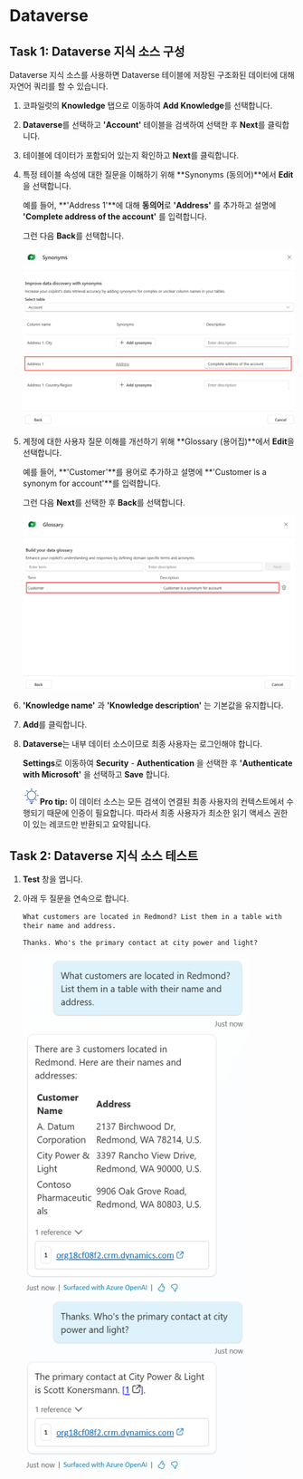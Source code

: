 # Dataverse 

## Task 1: Dataverse 지식 소스 구성

Dataverse 지식 소스를 사용하면 Dataverse 테이블에 저장된 구조화된 데이터에 대해 자연어 쿼리를 할 수 있습니다.

1.  코파일럿의 **Knowledge** 탭으로 이동하여 **Add Knowledge**를 선택합니다.

2.  **Dataverse**를 선택하고 **\'Account\'** 테이블을 검색하여 선택한 후 **Next**를 클릭합니다.

3.  테이블에 데이터가 포함되어 있는지 확인하고 **Next**를 클릭합니다.

4.  특정 테이블 속성에 대한 질문을 이해하기 위해 **Synonyms (동의어)**에서 **Edit**을 선택합니다. 

    예를 들어, **\'Address 1\'**에 대해 **동의어**로 **\'Address\'** 를 추가하고 설명에 **\'Complete address of the account\'** 를 입력합니다. 

    그런 다음 **Back**를 선택합니다.

    <img src="./images/image12.png">

5.  계정에 대한 사용자 질문 이해를 개선하기 위해 **Glossary (용어집)**에서 **Edit**을 선택합니다. 

    예를 들어, **\'Customer\'**를 용어로 추가하고 설명에 **\'Customer is a synonym for account\'**를 입력합니다. 

    그런 다음 **Next**를 선택한 후 **Back**를 선택합니다.

    <img src="./images/image13.png">

6.  **\'Knowledge name\'** 과 **\'Knowledge description\'** 는 기본값을 유지합니다.

7.  **Add**를  클릭합니다.

8.  **Dataverse**는 내부 데이터 소스이므로 최종 사용자는 로그인해야 합니다. 

    **Settings**로 이동하여 **Security** - **Authentication** 을 선택한 후 **\'Authenticate with Microsoft\'** 을 선택하고 **Save** 합니다.

    <img src="./images/image4.svg" width="30">**Pro tip:** 이 데이터 소스는 모든 검색이 연결된 최종 사용자의 컨텍스트에서 수행되기 때문에 인증이 필요합니다. 
    따라서 최종 사용자가 최소한 읽기 액세스 권한이 있는 레코드만 반환되고 요약됩니다.

## Task 2: Dataverse 지식 소스 테스트

1.  **Test** 창을 엽니다.

2.  아래 두 질문을 연속으로 합니다.

    ```
    What customers are located in Redmond? List them in a table with their name and address.
    ```

    ```
    Thanks. Who's the primary contact at city power and light?
    ```

    <img src="./images/image14.png" width="400">

